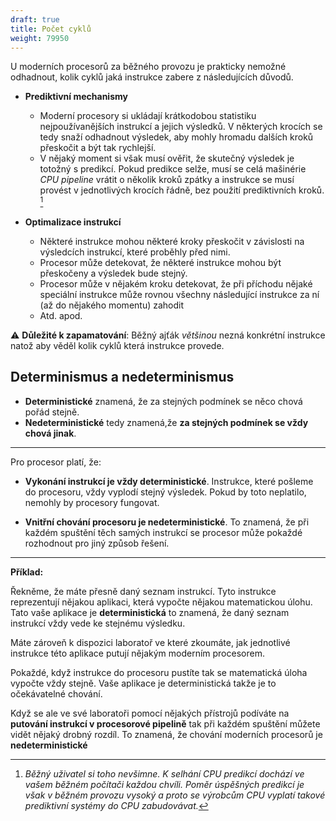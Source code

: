 ```yaml
---
draft: true
title: Počet cyklů
weight: 79950
---
```


U moderních procesorů za běžného provozu je prakticky nemožné odhadnout, kolik cyklů jaká instrukce zabere z následujících důvodů.

- **Prediktivní mechanismy**
  - Moderní procesory si ukládají krátkodobou statistiku nejpoužívanějších instrukcí a jejich výsledků. V některých krocích se tedy snaží odhadnout výsledek, aby mohly hromadu dalších kroků přeskočit a být tak rychlejší.
  - V nějaký moment si však musí ověřit, že skutečný výsledek je totožný s predikcí. Pokud predikce selže, musí se celá mašinérie *CPU pipeline* vrátit o několik kroků zpátky a instrukce se musí provést v jednotlivých krocích řádně, bez použití prediktivních kroků. [^b]

- **Optimalizace instrukcí**
  - Některé instrukce mohou některé kroky přeskočit v závislosti na výsledcích instrukcí, které proběhly před nimi.
  - Procesor může detekovat, že některé instrukce mohou být přeskočeny a výsledek bude stejný.
  - Procesor může v nějakém kroku detekovat, že při příchodu nějaké speciální instrukce může rovnou všechny následující instrukce za ní (až do nějakého momentu) zahodit
  - Atd. apod.

⚠️ **Důležité k zapamatování**: Běžný ajťák *většinou* nezná konkrétní instrukce natož aby věděl kolik cyklů která instrukce provede.

## Determinismus a nedeterminismus

- **Deterministické** znamená, že za stejných podmínek se něco chová pořád stejně. 
- **Nedeterministické** tedy znamená,že **za stejných podmínek se vždy chová jinak**.

---

Pro procesor platí, že:

- **Vykonání instrukcí je vždy deterministické**. Instrukce, které pošleme do procesoru, vždy vyplodí stejný výsledek. Pokud by toto neplatilo, nemohly by procesory fungovat.

- **Vnitřní chování procesoru je nedeterministické**. To znamená, že při každém spuštění těch samých instrukcí se procesor může pokaždé rozhodnout pro jiný způsob řešení.

--- 

**Příklad:** 

Řekněme, že máte přesně daný seznam instrukcí. Tyto instrukce reprezentují nějakou aplikaci, která vypočte nějakou matematickou úlohu. Tato vaše aplikace je **deterministická** to znamená, že daný seznam instrukcí vždy vede ke stejnému výsledku.

Máte zároveň k dispozici laboratoř ve které zkoumáte, jak jednotlivé instrukce této aplikace putují nějakým moderním procesorem.

Pokaždé, když instrukce do procesoru pustíte tak se matematická úloha vypočte vždy stejně. Vaše aplikace je deterministická takže je to očekávatelné chování.

Když se ale ve své laboratoři pomocí nějakých přístrojů podíváte na **putování instrukcí v procesorové pipelině** tak při každém spuštění můžete vidět nějaký drobný rozdíl. To znamená, že chování moderních procesorů je **nedeterministické**

[^b]: *Běžný uživatel si toho nevšimne. K selhání CPU predikcí dochází ve vašem běžném počítači každou chvíli. Poměr úspěšných predikcí je však v běžném provozu vysoký a proto se výrobcům CPU vyplatí takové prediktivní systémy do CPU zabudovávat.*